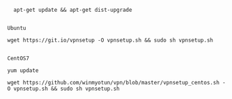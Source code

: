 <code>
  apt-get update && apt-get dist-upgrade
<br>
Ubuntu<br>
wget https://git.io/vpnsetup -O vpnsetup.sh && sudo sh vpnsetup.sh
<br>
CentOS7<br>
yum update<br>
wget https://github.com/winmyotun/vpn/blob/master/vpnsetup_centos.sh -O vpnsetup.sh && sudo sh vpnsetup.sh
</code>
